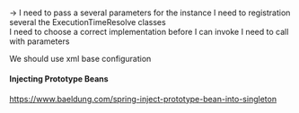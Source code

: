####

-> I need to pass a several parameters for the instance
I need to registration several the ExecutionTimeResolve classes  
I need to choose a correct implementation before I can invoke
I need to call with parameters

We should use xml base configuration

#### Injecting Prototype Beans
https://www.baeldung.com/spring-inject-prototype-bean-into-singleton